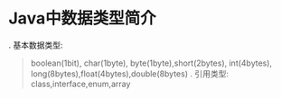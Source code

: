   # Java中数据类型简介
  . 基本数据类型:
  > boolean(1bit), char(1byte), byte(1byte),short(2bytes), int(4bytes), long(8bytes),float(4bytes),double(8bytes)
  . 引用类型:
  > class,interface,enum,array
